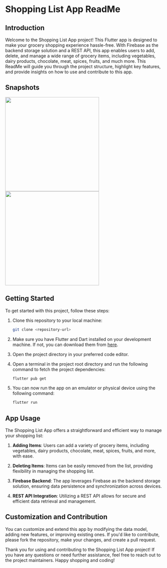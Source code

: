 # Shopping List App ReadMe

## Introduction

Welcome to the Shopping List App project! This Flutter app is designed to make your grocery shopping experience hassle-free. With Firebase as the backend storage solution and a REST API, this app enables users to add, delete, and manage a wide range of grocery items, including vegetables, dairy products, chocolate, meat, spices, fruits, and much more. This ReadMe will guide you through the project structure, highlight key features, and provide insights on how to use and contribute to this app.

## Snapshots

<img src="https://github.com/sangshek03/shopping_list_Mobile_APP/assets/110192004/5daf1231-a72f-454e-849f-1c2f6cf1dfd7" width="300">
<img src="https://github.com/sangshek03/shopping_list_Mobile_APP/assets/110192004/8034b4f7-f3f5-4ca0-9544-42ebcb18e876" width="300">

## Getting Started

To get started with this project, follow these steps:

1. Clone this repository to your local machine:

   ```bash
   git clone <repository-url>
   ```

2. Make sure you have Flutter and Dart installed on your development machine. If not, you can download them from [here](https://flutter.dev/docs/get-started/install).

3. Open the project directory in your preferred code editor.

4. Open a terminal in the project root directory and run the following command to fetch the project dependencies:

   ```bash
   flutter pub get
   ```

5. You can now run the app on an emulator or physical device using the following command:

   ```bash
   flutter run
   ```

## App Usage

The Shopping List App offers a straightforward and efficient way to manage your shopping list:

1. **Adding Items**: Users can add a variety of grocery items, including vegetables, dairy products, chocolate, meat, spices, fruits, and more, with ease.

2. **Deleting Items**: Items can be easily removed from the list, providing flexibility in managing the shopping list.

3. **Firebase Backend**: The app leverages Firebase as the backend storage solution, ensuring data persistence and synchronization across devices.

4. **REST API Integration**: Utilizing a REST API allows for secure and efficient data retrieval and management.

## Customization and Contribution

You can customize and extend this app by modifying the data model, adding new features, or improving existing ones. If you'd like to contribute, please fork the repository, make your changes, and create a pull request.

Thank you for using and contributing to the Shopping List App project! If you have any questions or need further assistance, feel free to reach out to the project maintainers. Happy shopping and coding!
